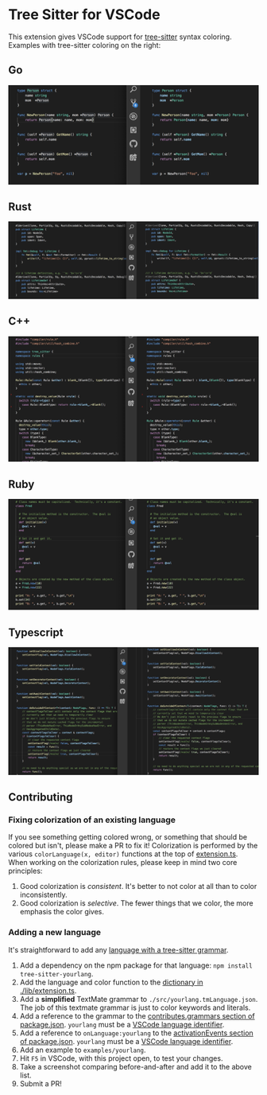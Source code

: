 # Tree Sitter for VSCode

This extension gives VSCode support for [tree-sitter](http://tree-sitter.github.io/tree-sitter/) syntax coloring. Examples with tree-sitter coloring on the right:

## Go

![Go](./screenshots/go.png)

## Rust

![Rust](./screenshots/rust.png)

## C++

![C++](./screenshots/cpp.png)

## Ruby

![Ruby](./screenshots/ruby.png)

## Typescript

![Typescript](./screenshots/typescript.png)

## Contributing

### Fixing colorization of an existing language

If you see something getting colored wrong, or something that should be colored but isn't, please make a PR to fix it! Colorization is performed by the various `colorLanguage(x, editor)` functions at the top of [extension.ts](https://github.com/georgewfraser/vscode-tree-sitter/blob/master/src/extension.ts). When working on the colorization rules, please keep in mind two core principles:

1. Good colorization is *consistent*. It's better to not color at all than to color inconsistently.
2. Good colorization is *selective*. The fewer things that we color, the more emphasis the color gives.

### Adding a new language

It's straightforward to add any [language with a tree-sitter grammar](https://tree-sitter.github.io/tree-sitter/).

1. Add a dependency on the npm package for that language: `npm install tree-sitter-yourlang`.
3. Add the language and color function to the [dictionary in ./lib/extension.ts](https://github.com/georgewfraser/vscode-tree-sitter/blob/758d5227dee704570125ea86a0a5ff2e0371a1e9/src/extension.ts#L172).
4. Add a **simplified** TextMate grammar to `./src/yourlang.tmLanguage.json`. The job of this textmate grammar is just to color keywords and literals.
5. Add a reference to the grammar to the [contributes.grammars section of package.json](https://github.com/georgewfraser/vscode-tree-sitter/blob/fb4400b78481845c6a8497d079508d28aea25c19/package.json#L26). `yourlang` must be a [VSCode language identifier](https://code.visualstudio.com/docs/languages/identifiers).
6. Add a reference to `onLanguage:yourlang` to the [activationEvents section of package.json](https://github.com/georgewfraser/vscode-tree-sitter/blob/fb4400b78481845c6a8497d079508d28aea25c19/package.json#L18). `yourlang` must be a [VSCode language identifier](https://code.visualstudio.com/docs/languages/identifiers).
7. Add an example to `examples/yourlang`.
8. Hit `F5` in VSCode, with this project open, to test your changes.
9. Take a screenshot comparing before-and-after and add it to the above list.
10. Submit a PR!
